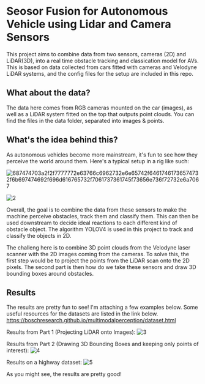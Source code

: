 # Seosor Fusion for Autonomous Vehicle using Lidar and Camera Sensors

This project aims to combine data from two sensors, cameras (2D) and LiDAR(3D), into a real time obstacle tracking and classication model for AVs. This is based on data collected from cars fitted with cameras and Velodyne LiDAR systems, and the config files for the setup are included in this repo.

## What about the data?

The data here comes from RGB cameras mounted on the car (images), as well as a LiDAR system fitted on the top that outputs point clouds. You can find the files in the data folder, separated into images & points.

## What's the idea behind this?

As autonomous vehicles become more mainstream, it's fun to see how they perceive the world around them. Here's a typical setup in a rig like such:

![687474703a2f2f7777772e63766c6962732e6e65742f64617461736574732f6b697474692f696d616765732f7061737361745f73656e736f72732e6a7067](https://github.com/user-attachments/assets/d447f8db-73cc-46e8-b143-68154dd55dca)

![2](https://github.com/user-attachments/assets/41f6ac46-870b-4e89-93d3-09164acf64fc)

Overall, the goal is to combine the data from these sensors to make the machine perceive obstacles, track them and classify them. This can then be used downstream to decide ideal reactions to each different kind of obstacle object. The algorithm YOLOV4 is used in this project to track and classify the objects in 2D. 

The challeng here is to combine 3D point clouds from the Velodyne laser scanner with the 2D images coming from the cameras.
To solve this, the first step would be to project the points from the LiDAR scan onto the 2D pixels. The second part is then how do we take these sensors and draw 3D bounding boxes around obstacles.

## Results
The results are pretty fun to see! I'm attaching a few examples below. Some useful resources for the datasets are listed in the link below.
https://boschresearch.github.io/multimodalperception/dataset.html

Results from Part 1 (Projecting LiDAR onto Images):
![3](https://github.com/user-attachments/assets/799d443a-9d4a-4e83-a366-0916b29d8a1d)

Results from Part 2 (Drawing 3D Bounding Boxes and keeping only points of interest):
![4](https://github.com/user-attachments/assets/3bffd27c-d485-44b8-8d9f-8e1fd404ce30)


Results on a highway dataset:
![5](https://github.com/user-attachments/assets/b6f3f07c-2f92-4c54-95f8-9fbee1c7d100)

As you might see, the results are pretty good!
